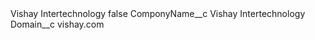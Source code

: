 <?xml version="1.0" encoding="UTF-8"?>
<CustomMetadata xmlns="http://soap.sforce.com/2006/04/metadata" xmlns:xsi="http://www.w3.org/2001/XMLSchema-instance" xmlns:xsd="http://www.w3.org/2001/XMLSchema">
    <label>Vishay Intertechnology</label>
    <protected>false</protected>
    <values>
        <field>ComponyName__c</field>
        <value xsi:type="xsd:string">Vishay Intertechnology</value>
    </values>
    <values>
        <field>Domain__c</field>
        <value xsi:type="xsd:string">vishay.com</value>
    </values>
</CustomMetadata>
